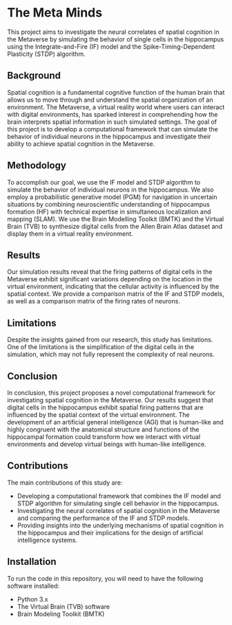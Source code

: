 # The Meta Minds
This project aims to investigate the neural correlates of spatial cognition in the Metaverse by simulating the behavior of single cells in the hippocampus using the Integrate-and-Fire (IF) model and the Spike-Timing-Dependent Plasticity (STDP) algorithm.

## Background
Spatial cognition is a fundamental cognitive function of the human brain that allows us to move through and understand the spatial organization of an environment. The Metaverse, a virtual reality world where users can interact with digital environments, has sparked interest in comprehending how the brain interprets spatial information in such simulated settings. The goal of this project is to develop a computational framework that can simulate the behavior of individual neurons in the hippocampus and investigate their ability to achieve spatial cognition in the Metaverse.

## Methodology
To accomplish our goal, we use the IF model and STDP algorithm to simulate the behavior of individual neurons in the hippocampus. We also employ a probabilistic generative model (PGM) for navigation in uncertain situations by combining neuroscientific understanding of hippocampus formation (HF) with technical expertise in simultaneous localization and mapping (SLAM). We use the Brain Modelling Toolkit (BMTK) and the Virtual Brain (TVB) to synthesize digital cells from the Allen Brain Atlas dataset and display them in a virtual reality environment.

## Results
Our simulation results reveal that the firing patterns of digital cells in the Metaverse exhibit significant variations depending on the location in the virtual environment, indicating that the cellular activity is influenced by the spatial context. We provide a comparison matrix of the IF and STDP models, as well as a comparison matrix of the firing rates of neurons.

## Limitations
Despite the insights gained from our research, this study has limitations. One of the limitations is the simplification of the digital cells in the simulation, which may not fully represent the complexity of real neurons.

## Conclusion
In conclusion, this project proposes a novel computational framework for investigating spatial cognition in the Metaverse. Our results suggest that digital cells in the hippocampus exhibit spatial firing patterns that are influenced by the spatial context of the virtual environment. The development of an artificial general intelligence (AGI) that is human-like and highly congruent with the anatomical structure and functions of the hippocampal formation could transform how we interact with virtual environments and develop virtual beings with human-like intelligence.

## Contributions
The main contributions of this study are:

- Developing a computational framework that combines the IF model and STDP algorithm for simulating single cell behavior in the hippocampus.
- Investigating the neural correlates of spatial cognition in the Metaverse and comparing the performance of the IF and STDP models.
- Providing insights into the underlying mechanisms of spatial cognition in the hippocampus and their implications for the design of artificial intelligence         systems.

## Installation
To run the code in this repository, you will need to have the following software installed:

- Python 3.x
- The Virtual Brain (TVB) software
- Brain Modeling Toolkit (BMTK)
